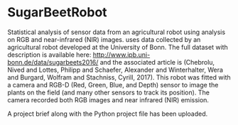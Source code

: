 # SugarBeetRobot
Statistical analysis of sensor data from an agricultural robot using analysis on RGB and near-infrared (NIR) images.
uses data collected by an agricultural robot developed at the University of Bonn. 
The full dataset with description is available here: http://www.ipb.uni-bonn.de/data/sugarbeets2016/ and the associated article is (Chebrolu, Nived and Lottes, Philipp and Schaefer, Alexander and Winterhalter, Wera and Burgard, Wolfram and Stachniss, Cyrill, 2017).
This robot was fitted with a camera and RGB-D (Red, Green, Blue, and Depth) sensor to image the plants on the field (and many other sensors to track its position).
The camera recorded both RGB images and near infrared (NIR) emission.  

A project brief along with the Python project file has been uploaded.
